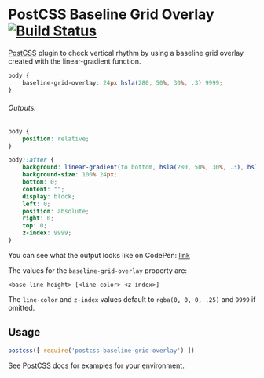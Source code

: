 # PostCSS Baseline Grid Overlay [![Build Status][ci-img]][ci]

[PostCSS] plugin to check vertical rhythm by using a baseline grid overlay created with the linear-gradient function.

[PostCSS]: https://github.com/postcss/postcss
[ci-img]:  https://travis-ci.org/andrasna/postcss-baseline-grid-overlay.svg
[ci]:      https://travis-ci.org/andrasna/postcss-baseline-grid-overlay

```css
body {
    baseline-grid-overlay: 24px hsla(280, 50%, 30%, .3) 9999;
}
```
###### Outputs:

```css
body {
    position: relative;
}

body::after {
    background: linear-gradient(to bottom, hsla(280, 50%, 30%, .3), hsla(280, 50%, 30%, .3) 1px, transparent 1px, transparent);
    background-size: 100% 24px;
    bottom: 0;
    content: "";
    display: block;
    left: 0;
    position: absolute;
    right: 0;
    top: 0;
    z-index: 9999;
}
```
You can see what the output looks like on CodePen: [link](http://codepen.io/andrasnagy/pen/yVObgx)

The values for the `baseline-grid-overlay` property are:

`<base-line-height> [<line-color> <z-index>]`

The `line-color` and `z-index` values default to `rgba(0, 0, 0, .25)` and `9999` if omitted.

## Usage

```js
postcss([ require('postcss-baseline-grid-overlay') ])
```

See [PostCSS] docs for examples for your environment.
